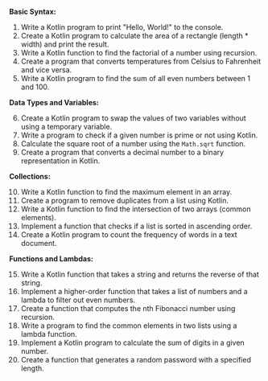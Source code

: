

**Basic Syntax:**

1. Write a Kotlin program to print "Hello, World!" to the console.
2. Create a Kotlin program to calculate the area of a rectangle (length * width) and print the result.
3. Write a Kotlin function to find the factorial of a number using recursion.
4. Create a program that converts temperatures from Celsius to Fahrenheit and vice versa.
5. Write a Kotlin program to find the sum of all even numbers between 1 and 100.

**Data Types and Variables:**

6. Create a Kotlin program to swap the values of two variables without using a temporary variable.
7. Write a program to check if a given number is prime or not using Kotlin.
8. Calculate the square root of a number using the `Math.sqrt` function.
9. Create a program that converts a decimal number to a binary representation in Kotlin.

**Collections:**

10. Write a Kotlin function to find the maximum element in an array.
11. Create a program to remove duplicates from a list using Kotlin.
12. Write a Kotlin function to find the intersection of two arrays (common elements).
13. Implement a function that checks if a list is sorted in ascending order.
14. Create a Kotlin program to count the frequency of words in a text document.

**Functions and Lambdas:**

15. Write a Kotlin function that takes a string and returns the reverse of that string.
16. Implement a higher-order function that takes a list of numbers and a lambda to filter out even numbers.
17. Create a function that computes the nth Fibonacci number using recursion.
18. Write a program to find the common elements in two lists using a lambda function.
19. Implement a Kotlin program to calculate the sum of digits in a given number.
20. Create a function that generates a random password with a specified length.

